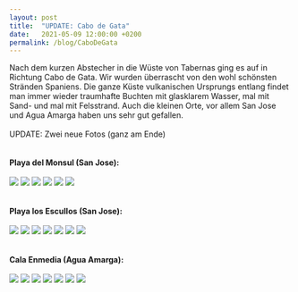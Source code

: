 ```yaml
---
layout: post
title:  "UPDATE: Cabo de Gata"
date:   2021-05-09 12:00:00 +0200
permalink: /blog/CaboDeGata
---
```

Nach dem kurzen Abstecher in die Wüste von Tabernas ging es auf in Richtung Cabo de Gata. Wir wurden überrascht von den wohl schönsten Stränden Spaniens. Die ganze Küste vulkanischen Ursprungs entlang findet man immer wieder traumhafte Buchten mit glasklarem Wasser, mal mit Sand- und mal mit Felsstrand. Auch die kleinen Orte, vor allem San Jose und Agua Amarga haben uns sehr gut gefallen.
<br>
<br>
UPDATE: Zwei neue Fotos (ganz am Ende)
<br>
<br>
<br>
<strong>Playa del Monsul (San Jose):</strong>
<br>
<br>
![](../assets/images/CaboDeGata/1.jpg)
![](../assets/images/CaboDeGata/2.jpg)
![](../assets/images/CaboDeGata/3.jpg)
![](../assets/images/CaboDeGata/4.jpg)
![](../assets/images/CaboDeGata/5.jpg)
![](../assets/images/CaboDeGata/6.jpg)
<br>
<br>
<br>
<strong>Playa los Escullos (San Jose):</strong>
<br>
<br>
![](../assets/images/CaboDeGata/7.jpg)
![](../assets/images/CaboDeGata/8.jpg)
![](../assets/images/CaboDeGata/9.jpg)
![](../assets/images/CaboDeGata/10.jpg)
![](../assets/images/CaboDeGata/11.jpg)
![](../assets/images/CaboDeGata/12.jpg)
![](../assets/images/CaboDeGata/13.jpg)
<br>
<br>
<br>
<strong>Cala Enmedia (Agua Amarga):</strong>
<br>
<br>
![](../assets/images/CaboDeGata/14.jpg)
![](../assets/images/CaboDeGata/15.jpg)
![](../assets/images/CaboDeGata/16.jpg)
![](../assets/images/CaboDeGata/17.jpg)
![](../assets/images/CaboDeGata/18.jpg)
![](../assets/images/CaboDeGata/19.jpg)
![](../assets/images/CaboDeGata/20.jpg)
